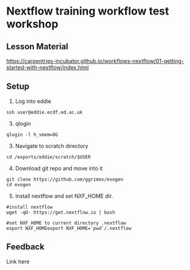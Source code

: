 # Nextflow training workflow test workshop


## Lesson Material

https://carpentries-incubator.github.io/workflows-nextflow/01-getting-started-with-nextflow/index.html


## Setup

1. Log into eddie
~~~
ssh user@eddie.ecdf.ed.ac.uk
~~~
3. qlogin 
~~~~
qlogin -l h_vmem=8G 
~~~~
3. Navigate to scratch directory
~~~
cd /exports/eddie/scratch/$USER
~~~
4. Download git repo and move into it
~~~
git clone https://github.com/ggrimes/evogen
cd evogen
~~~
5. Install nextflow and set NXF_HOME dir.
~~~
#install nextflow
wget -qO- https://get.nextflow.io | bash

#set NXF_HOME to current directory .nextflow
export NXF_HOMEexport NXF_HOME=`pwd`/.nextflow
~~~

## Feedback

Link here
